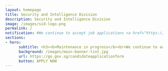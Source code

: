 ```yaml
---
layout: homepage
title: Security and Intelligence Division
description: Security and Intelligence Division
image: /images/sid-logo.png
permalink: /
notification: #We continue to accept job applications <a href="https://go.gov.sg/candidateapplicationform" target="_blank">here</a>.
sections:
- hero:
      subtitle: <h3><b>Maintenance in progress</b><br>We continue to accept job applications.<br>We apologise for the inconvenience caused.<br></h3><br>
      background: /images/main-banner-tint.jpg
      url: https://go.gov.sg/candidateapplicationform
      button: APPLY NOW
---
```


